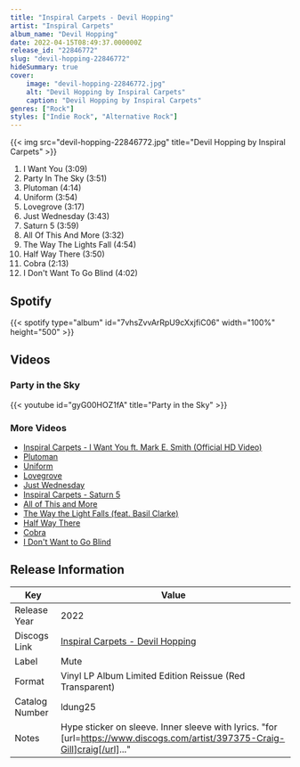 ```yaml
---
title: "Inspiral Carpets - Devil Hopping"
artist: "Inspiral Carpets"
album_name: "Devil Hopping"
date: 2022-04-15T08:49:37.000000Z
release_id: "22846772"
slug: "devil-hopping-22846772"
hideSummary: true
cover:
    image: "devil-hopping-22846772.jpg"
    alt: "Devil Hopping by Inspiral Carpets"
    caption: "Devil Hopping by Inspiral Carpets"
genres: ["Rock"]
styles: ["Indie Rock", "Alternative Rock"]
---
```


{{< img src="devil-hopping-22846772.jpg" title="Devil Hopping by Inspiral Carpets" >}}

<!-- section break -->

1. I Want You (3:09)
2. Party In The Sky (3:51)
3. Plutoman (4:14)
4. Uniform (3:54)
5. Lovegrove (3:17)
6. Just Wednesday (3:43)
7. Saturn 5 (3:59)
8. All Of This And More (3:32)
9. The Way The Lights Fall (4:54)
10. Half Way There (3:50)
11. Cobra (2:13)
12. I Don't Want To Go Blind (4:02)

<!-- section break -->


## Spotify
{{< spotify type="album" id="7vhsZvvArRpU9cXxjfiC06" width="100%" height="500" >}}



## Videos
### Party in the Sky
{{< youtube id="gyG00HOZ1fA" title="Party in the Sky" >}}<br>

### More Videos

- [Inspiral Carpets - I Want You ft. Mark E. Smith (Official HD Video)](https://www.youtube.com/watch?v=DPTpBoYVD8Q)
- [Plutoman](https://www.youtube.com/watch?v=ZirJBqyGWbE)
- [Uniform](https://www.youtube.com/watch?v=0THP1NubPmI)
- [Lovegrove](https://www.youtube.com/watch?v=8GCdt66PINI)
- [Just Wednesday](https://www.youtube.com/watch?v=jxLfSG75gxg)
- [Inspiral Carpets - Saturn 5](https://www.youtube.com/watch?v=03cy86u6Wi4)
- [All of This and More](https://www.youtube.com/watch?v=tsRs5LwcUMA)
- [The Way the Light Falls (feat. Basil Clarke)](https://www.youtube.com/watch?v=_9HSFatjkAo)
- [Half Way There](https://www.youtube.com/watch?v=WYNQqFzxHrI)
- [Cobra](https://www.youtube.com/watch?v=uNs04lzdcMs)
- [I Don't Want to Go Blind](https://www.youtube.com/watch?v=y2RjLE-mbeI)


## Release Information
|  Key           | Value                                                |
| ---------------| ---------------------------------------------------- |
| Release Year   | 2022                                   |
| Discogs Link   | [Inspiral Carpets - Devil Hopping](https://www.discogs.com/release/22846772-Inspiral-Carpets-Devil-Hopping) |
| Label          | Mute |
| Format         | Vinyl LP Album Limited Edition Reissue (Red Transparent) |
| Catalog Number | ldung25 |
| Notes | Hype sticker on sleeve. Inner sleeve with lyrics.  "for [url=https://www.discogs.com/artist/397375-Craig-Gill]craig[/url]..."    |